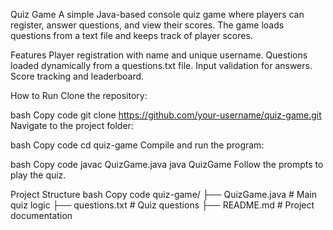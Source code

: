 Quiz Game
A simple Java-based console quiz game where players can register, answer questions, and view their scores. The game loads questions from a text file and keeps track of player scores.

Features
Player registration with name and unique username.
Questions loaded dynamically from a questions.txt file.
Input validation for answers.
Score tracking and leaderboard.


How to Run
Clone the repository:

bash
Copy code
git clone https://github.com/your-username/quiz-game.git
Navigate to the project folder:

bash
Copy code
cd quiz-game
Compile and run the program:

bash
Copy code
javac QuizGame.java
java QuizGame
Follow the prompts to play the quiz.

Project Structure
bash
Copy code
quiz-game/
├── QuizGame.java          # Main quiz logic
├── questions.txt          # Quiz questions
├── README.md              # Project documentation
